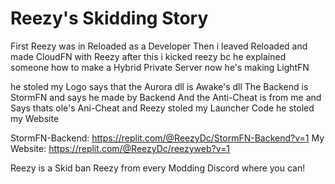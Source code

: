 # Reezy's Skidding Story

First Reezy was in Reloaded as a Developer 
Then i leaved Reloaded and made CloudFN with Reezy
after this i kicked reezy bc he explained someone how to make a Hybrid Private Server
now he's making LightFN

he stoled my Logo
says that the Aurora dll is Awake's dll
The Backend is StormFN and says he made by Backend
And the Anti-Cheat is from me and Says thats ole's Ani-Cheat
and Reezy stoled my Launcher Code
he stoled my Website

StormFN-Backend: https://replit.com/@ReezyDc/StormFN-Backend?v=1
My Website: https://replit.com/@ReezyDc/reezyweb?v=1

Reezy is a Skid 
ban Reezy from every Modding Discord where you can!
